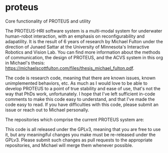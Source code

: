 # proteus
Core functionality of PROTEUS and utility

The PROTEUS-HRI software system is a multi-modal system for underwater human-robot interaction, with an emphasis on reconfigurability and adapatility. It is the result of 6 years of research by Michael Fulton under the direction of Junaed Sattar at the University of Minnesota's Interactive Robotics and Vision Lab. You can find more information about the methods of communication, the design of PROTEUS, and the ACVS system in this org in Michael's thesis: https://michaelscottfulton.com/files/thesis_michael_fulton.pdf.

The code  is research code, meaning that there are known issues, known unimplemented behaviors, etc. As much as I would love to be able to develop PROTEUS to a point of true stability and ease of use, that's not the way that PhDs work, unfortunately. I hope that I've left sufficient in-code comments to make this code easy to understand, and that I've made the code easy to read. If you have difficulties with this code, please submit an issue or reach out to Michael personally.

The repositories which comprise the current PROTEUS system are:


This code is all released under the GPLv3, meaning that you are free to use it, but any meaningiful changes you make must be re-released under the GPLv3. Please submit such changes as pull requests to the appropriate repositories, and Michael will merge them whenever possible.

